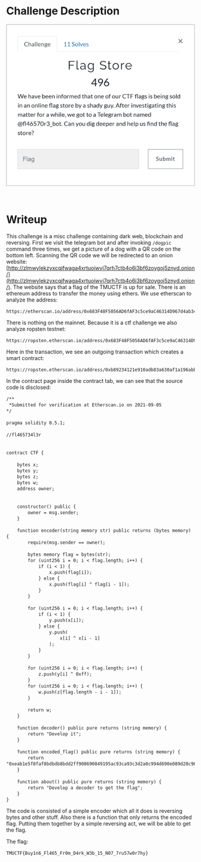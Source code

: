 # Challenge Description
<p align="center">
  <img src="Challenge.png">
</p>
<br>

# Writeup
This challenge is a misc challenge containing dark web, blockchain and reversing. 
First we visit the telegram bot and after invoking `/dogpic` command three times, we get a picture of a dog with a QR code on the bottom left.
Scanning the QR code we will be redirected to an onion website: [http://zlmwylekzyxcqjfwaga4xrtuoiwvj7qrh7ctb4o6i3bf6zoygoj5znyd.onion/](http://zlmwylekzyxcqjfwaga4xrtuoiwvj7qrh7ctb4o6i3bf6zoygoj5znyd.onion/). 
The website says that a flag of the TMUCTF is up for sale. There is an ethereum address to transfer the money using ethers.
We use etherscan to analyze the address:
```
https://etherscan.io/address/0x683F48F5056AD6fAF3c5ce9aC46314D967d4ab34#analytics
```  
There is nothing on the mainnet. Because it is a ctf challenge we also analyze ropsten testnet:
```
https://ropsten.etherscan.io/address/0x683F48F5056AD6fAF3c5ce9aC46314D967d4ab34
```  
Here in the transaction, we see an outgoing transaction which creates a smart contract:
```
https://ropsten.etherscan.io/address/0xb89234121e910adb83a630af1a196abb3f672010
```
In the contract page inside the contract tab, we can see that the source code is disclosed:
```
/**
 *Submitted for verification at Etherscan.io on 2021-09-05
*/

pragma solidity 0.5.1;

//fl465734l3r


contract CTF {
    
    bytes x;
    bytes y;
    bytes z;
    bytes w;
    address owner;
    
    
    constructor() public {
        owner = msg.sender;
    }
    
    function encoder(string memory str) public returns (bytes memory) {
        require(msg.sender == owner);
        
        bytes memory flag = bytes(str);
        for (uint256 i = 0; i < flag.length; i++) {
            if (i < 1) {
                x.push(flag[i]);
            } else {
                x.push(flag[i] ^ flag[i - 1]);
            }
        }

        for (uint256 i = 0; i < flag.length; i++) {
            if (i < 1) {
                y.push(x[i]);
            } else {
                y.push(
                    x[i] ^ x[i - 1]
                );
            }
        }

        for (uint256 i = 0; i < flag.length; i++) {
            z.push(y[i] ^ 0xff);
        }
        for (uint256 i = 0; i < flag.length; i++) {
            w.push(z[flag.length - i - 1]);
        }

        return w;
    }

    function decoder() public pure returns (string memory) {
        return "Develop it";
    }

    function encoded_flag() public pure returns (string memory) {
        return "0xeab1e5f8faf8bdbdb8bdd2ff908690849195ac93ca93c3d2a0c994d690e089d28c96fea58dcc8fcef8e8bbc4f1fbd0fafef1feb2ab";
    }

    function about() public pure returns (string memory) {
        return "Develop a decoder to get the flag";
    }
}
```  
The code is consisted of a simple encoder which all it does is reversing bytes and other stuff. Also there is a function that only returns the encoded flag. 
Putting them together by a simple reversing act, we will be able to get the flag.

The flag:
```
TMUCTF{Buy1n6_Fl465_Fr0m_D4rk_W3b_15_N07_7ru57w0r7hy}
```
